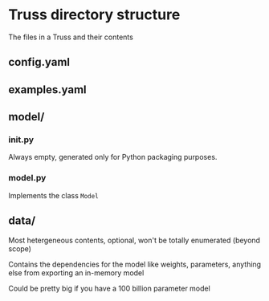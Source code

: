 # Truss directory structure

The files in a Truss and their contents

## config.yaml


## examples.yaml


## model/


### __init__.py

Always empty, generated only for Python packaging purposes.

### model.py

Implements the class `Model`

## data/

Most hetergeneous contents, optional, won't be totally enumerated (beyond scope)

Contains the dependencies for the model like weights, parameters, anything else from exporting an in-memory model

Could be pretty big if you have a 100 billion parameter model